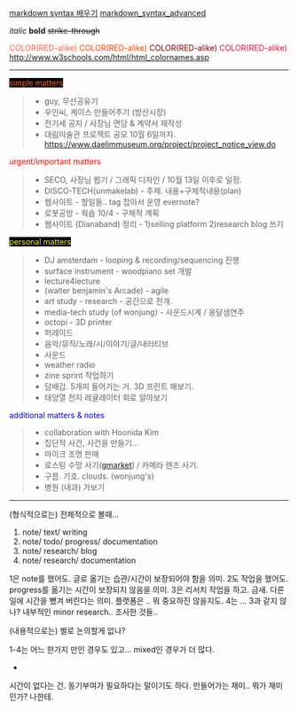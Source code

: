 [markdown syntax 배우기](http://dynalon.github.io/mdwiki/#!quickstart.md)
[markdown_syntax_advanced](http://daringfireball.net/projects/markdown/syntax)

*italic*
**bold**
~~strike-through~~

<span style="color:tomato">COLOR(RED-alike)</span>
<span style="color:orangered">COLOR(RED-alike)</span>
<span style="color:maroon">COLOR(RED-alike)</span>
<span style="color:crimson">COLOR(RED-alike)</span>
<http://www.w3schools.com/html/html_colornames.asp>

- - - -

<span style="color:tomato; background-color:black">
simple matters</span>

> * guy, 무선공유기
> * 우인씨, 케이스 만들어주기 (방산시장)
> * 전기세 공지 / 사장님 면담 & 계약서 재작성
> * 대림미술관 프로젝트 공모 10월 6일까지. <https://www.daelimmuseum.org/project/project_notice_view.do>

<span style="color:red">
urgent/important matters</span>

> * SECO, 사장님 뵙기 / 그래픽 디자인 / 10월 13일 이후로 일정.
> * DISCO-TECH(unmakelab) - 주제. 내용+구체적내용(plan)
> * 웹사이트 - 할일들.. tag 잡아서 운영 evernote?
> * 로봇공방 - 웍숍 10/4 - 구체적 계획
> * 웹사이트 (Dianaband) 정리 - 1)selling platform 2)research blog 쓰기

<span style="color:yellow; background-color:black">
personal matters
</span>

> * DJ amsterdam - looping & recording/sequencing 진행
> * surface instrument - woodpiano set 개발
> * lecture4lecture
> * (walter benjamin's Arcade) - agile
> * art study - research - 공간으로 전개.
> * media-tech study (of wonjung) - 사운드시계 / 옹달샘연주
> * octopi - 3D printer
> * 퍼레이드
> * 음악/뮤직/노래/시/이야기/글/내러티브
> * 사운드
> * weather radio
> * zine sprint 작업하기
> * 담배갑. 5개피 들어가는 거. 3D 프린트 해보기.
> * 태양열 전지 레귤레이터 회로 알아보기

<span style="color:blue">
additional matters & notes
</span>

> * collaboration with Hoonida Kim
> * 집단적 사건, 사건을 만들기...
> * 마이크 조명 판매
> * 로스팅 수망 사기([gmarket](http://item2.gmarket.co.kr/Item/detailview/Item.aspx?goodscode=399929324&pos_class_cd=111111111&pos_class_kind=T&pos_shop_cd=SH&keyword_order=%A8%F9o%A2%ACA&keyword_seqno=5575515903&search_keyword=%A8%F9o%A2%ACA)) / 카메라 렌즈 사기.
> * 구름. 기호. clouds. (wonjung's)
> * 병원 (내과) 가보기

- - - -

(형식적으로는)
전체적으로 볼때...
1. note/ text/ writing
2. note/ todo/ progress/ documentation
3. note/ research/ blog
4. note/ research/ documentation

1은 note를 했어도. 글로 옮기는 습관/시간이 보장되어야 함을 의미.
2도 작업을 했어도. progress를 옮기는 시간이 보장되지 않음을 의미.
3은 리서치 작업을 하고. 금새. 다른 일에 시간을 뺐겨 버린다는 의미. 플랫폼은 .. 뭐 중요하진 않을지도.
4는 ... 3과 같지 않나? 내부적인 minor research.. 조사한 것들..

(내용적으로는)
별로 논의할게 없나?

1-4는 어느 한가지 만인 경우도 있고... mixed인 경우가 더 많다.

-
시간이 없다는 건. 동기부여가 필요하다는 말이기도 하다.
만들어가는 재미..
뭐가 재미인가? 나한테.